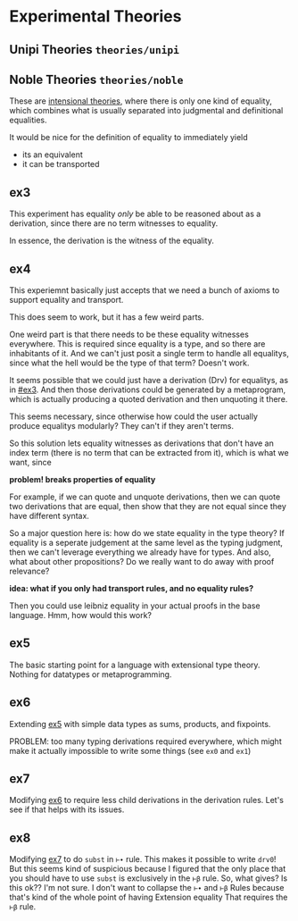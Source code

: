 # Experimental Theories

## Unipi Theories `theories/unipi`

## Noble Theories `theories/noble`

These are [intensional theories](https://ncatlab.org/nlab/show/intensional+type+theory), where there is only one kind of equality, which combines what is usually separated into judgmental and definitional equalities.

It would be nice for the definition of equality to immediately yield
  - its an equivalent
  - it can be transported

## ex3

This experiment has equality _only_ be able to be reasoned about as a derivation, since there are no term witnesses to equality.

In essence, the derivation is the witness of the equality.

## ex4

This experiemnt basically just accepts that we need a bunch of axioms to support
equality and transport.

This does seem to work, but it has a few weird parts.

One weird part is that there needs to be these equality witnesses everywhere.
This is required since equality is a type, and so there are inhabitants of it. 
And we can't just posit a single term to handle all equalitys, since what the hell would be the type of that term? Doesn't work.

It seems possible that we could just have a derivation (Drv) for equalitys, as in [#ex3](#ex3).
And then those derivations could be generated by a metaprogram, which is actually producing a quoted derivation and then unquoting it there.

This seems necessary, since otherwise how could the user actually produce equalitys modularly? They can't if they aren't terms.

So this solution lets equality witnesses as derivations that don't have an index term (there is no term that can be extracted from it), which is what we want, since 

**problem! breaks properties of equality**

For example, if we can quote and unquote derivations, then we can quote two derivations that are equal, then show that they are not equal since they have different syntax.

So a major question here is: how do we state equality in the type theory?
If equality is a seperate judgement at the same level as the typing judgment, then we can't leverage everything we already have for types.
And also, what about other propositions? Do we really want to do away with proof relevance?

**idea: what if you only had transport rules, and no equality rules?**

Then you could use leibniz equality in your actual proofs in the base language. Hmm, how would this work?

## ex5

The basic starting point for a language with extensional type theory.
Nothing for datatypes or metaprogramming.

## ex6

Extending [ex5](#ex5) with simple data types as sums, products, and fixpoints.

PROBLEM: too many typing derivations required everywhere, which might make it actually impossible to write some things (see `ex0` and `ex1`)

## ex7

Modifying [ex6](#ex6) to require less child derivations in the derivation rules.
Let's see if that helps with its issues.

## ex8

Modifying [ex7](#ex7) to do `subst` in `⊢∙` rule. This makes it possible to write `drv0`!
But this seems kind of suspicious because I figured that the only place that you should have to use `subst` is exclusively in the `⊢β` rule.
So, what gives? Is this ok?? I'm not sure.
I don't want to collapse the `⊢∙` and `⊢β` Rules because that's kind of the whole point of having Extension equality That requires the `⊢β` rule.